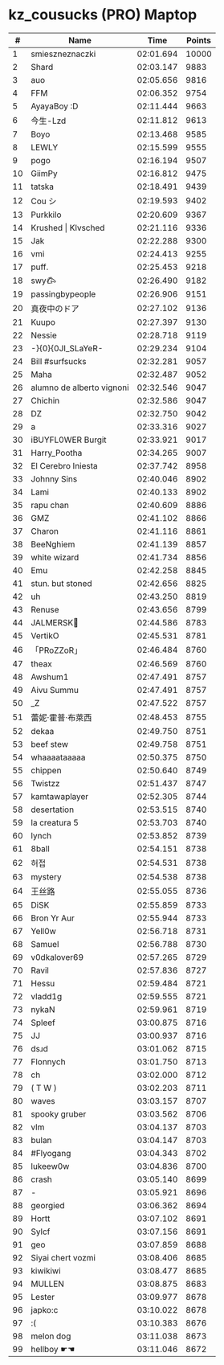 # kz_cousucks (PRO) Maptop

|  # | Name | Time | Points |
|-------------- | -------------- | -------------- | -------------- | 
| 1 | smieszneznaczki | 02:01.694 | 10000 | 
| 2 | Shard | 02:03.147 | 9883 | 
| 3 | auo | 02:05.656 | 9816 | 
| 4 | FFM | 02:06.352 | 9754 | 
| 5 | AyayaBoy :D | 02:11.444 | 9663 | 
| 6 | 今生-Lzd | 02:11.812 | 9613 | 
| 7 | Boyo | 02:13.468 | 9585 | 
| 8 | LEWLY | 02:15.599 | 9555 | 
| 9 | pogo | 02:16.194 | 9507 | 
| 10 | GiimPy | 02:16.812 | 9475 | 
| 11 | tatska | 02:18.491 | 9439 | 
| 12 | Cou シ | 02:19.593 | 9402 | 
| 13 | Purkkilo | 02:20.609 | 9367 | 
| 14 | Krushed \| Klvsched | 02:21.116 | 9336 | 
| 15 | Jak | 02:22.288 | 9300 | 
| 16 | vmi | 02:24.413 | 9255 | 
| 17 | puff. | 02:25.453 | 9218 | 
| 18 | swy𐂃 | 02:26.490 | 9182 | 
| 19 | passingbypeople | 02:26.906 | 9151 | 
| 20 | 真夜中のドア | 02:27.102 | 9136 | 
| 21 | Kuupo | 02:27.397 | 9130 | 
| 22 | Nessie | 02:28.718 | 9119 | 
| 23 | -}{0}{0JI_SLaYeR- | 02:29.234 | 9104 | 
| 24 | Bill #surfsucks | 02:32.281 | 9057 | 
| 25 | Maha | 02:32.487 | 9052 | 
| 26 | alumno de alberto vignoni | 02:32.546 | 9047 | 
| 27 | Chichin | 02:32.586 | 9047 | 
| 28 | DZ | 02:32.750 | 9042 | 
| 29 | a | 02:33.316 | 9027 | 
| 30 | iBUYFL0WER Burgit | 02:33.921 | 9017 | 
| 31 | Harry_Pootha | 02:34.265 | 9007 | 
| 32 | El Cerebro Iniesta | 02:37.742 | 8958 | 
| 33 | Johnny Sins | 02:40.046 | 8902 | 
| 34 | Lami | 02:40.133 | 8902 | 
| 35 | rapu chan | 02:40.609 | 8886 | 
| 36 | GMZ | 02:41.102 | 8866 | 
| 37 | Charon | 02:41.116 | 8861 | 
| 38 | BeeNghiem | 02:41.139 | 8857 | 
| 39 | white wizard | 02:41.734 | 8856 | 
| 40 | Emu | 02:42.258 | 8845 | 
| 41 | stun. but stoned | 02:42.656 | 8825 | 
| 42 | uh | 02:43.250 | 8819 | 
| 43 | Renuse | 02:43.656 | 8799 | 
| 44 | JALMERSK👀 | 02:44.586 | 8783 | 
| 45 | VertikO | 02:45.531 | 8781 | 
| 46 | 「PRoZZoR」 | 02:46.484 | 8760 | 
| 47 | theax | 02:46.569 | 8760 | 
| 48 | Awshum1 | 02:47.491 | 8757 | 
| 49 | Aivu Summu | 02:47.491 | 8757 | 
| 50 | _Z | 02:47.522 | 8757 | 
| 51 | 蕾妮·霍普·布萊西 | 02:48.453 | 8755 | 
| 52 | dekaa | 02:49.750 | 8751 | 
| 53 | beef stew | 02:49.758 | 8751 | 
| 54 | whaaaataaaaa | 02:50.375 | 8750 | 
| 55 | chippen | 02:50.640 | 8749 | 
| 56 | Twistzz | 02:51.437 | 8747 | 
| 57 | kamtawaplayer | 02:52.305 | 8744 | 
| 58 | desertation | 02:53.515 | 8740 | 
| 59 | la creatura 5 | 02:53.703 | 8740 | 
| 60 | lynch | 02:53.852 | 8739 | 
| 61 | 8ball | 02:54.151 | 8738 | 
| 62 | 허접 | 02:54.531 | 8738 | 
| 63 | mystery | 02:54.538 | 8738 | 
| 64 | 王丝路 | 02:55.055 | 8736 | 
| 65 | DiSK | 02:55.859 | 8733 | 
| 66 | Bron Yr Aur | 02:55.944 | 8733 | 
| 67 | Yell0w | 02:56.718 | 8731 | 
| 68 | Samuel | 02:56.788 | 8730 | 
| 69 | v0dkalover69 | 02:57.265 | 8729 | 
| 70 | Ravil | 02:57.836 | 8727 | 
| 71 | Hessu | 02:59.484 | 8721 | 
| 72 | vladd1g | 02:59.555 | 8721 | 
| 73 | nykaN | 02:59.961 | 8719 | 
| 74 | Spleef | 03:00.875 | 8716 | 
| 75 | JJ | 03:00.937 | 8716 | 
| 76 | dsɹd | 03:01.062 | 8715 | 
| 77 | Flonnych | 03:01.750 | 8713 | 
| 78 | ch | 03:02.000 | 8712 | 
| 79 | ( T W ) | 03:02.203 | 8711 | 
| 80 | waves | 03:03.157 | 8707 | 
| 81 | spooky gruber | 03:03.562 | 8706 | 
| 82 | vlm | 03:04.137 | 8703 | 
| 83 | bulan | 03:04.147 | 8703 | 
| 84 | #Flyogang | 03:04.343 | 8702 | 
| 85 | lukeew0w | 03:04.836 | 8700 | 
| 86 | crash | 03:05.140 | 8699 | 
| 87 | - | 03:05.921 | 8696 | 
| 88 | georgied | 03:06.362 | 8694 | 
| 89 | Hortt | 03:07.102 | 8691 | 
| 90 | Sylcf | 03:07.156 | 8691 | 
| 91 | geo | 03:07.859 | 8688 | 
| 92 | Siyai chert vozmi | 03:08.406 | 8685 | 
| 93 | kiwikiwi | 03:08.477 | 8685 | 
| 94 | MULLEN | 03:08.875 | 8683 | 
| 95 | Lester | 03:09.977 | 8678 | 
| 96 | japko:c | 03:10.022 | 8678 | 
| 97 | :( | 03:10.383 | 8676 | 
| 98 | melon dog | 03:11.038 | 8673 | 
| 99 | hellboy ☛☚ | 03:11.046 | 8672 | 


